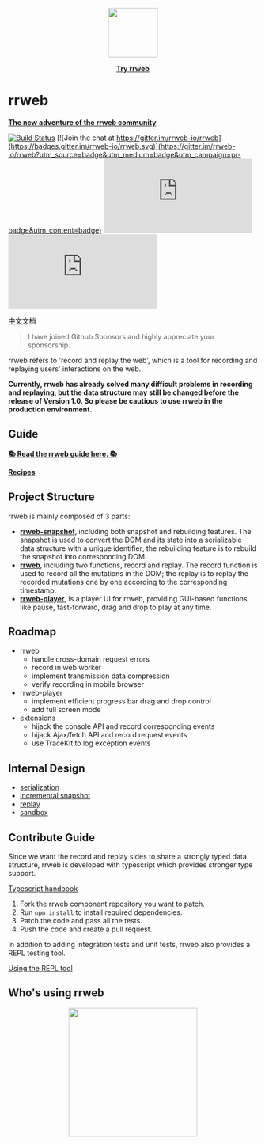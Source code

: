 <p align="center">
  <img width="100px" height="100px" src="https://www.rrweb.io/favicon.png">
</p>
<p align="center">
  <a href="https://www.rrweb.io/" style="font-weight: bold">Try rrweb</a>
</p>

# rrweb

**[The new adventure of the rrweb community](http://www.myriptide.com/rrweb-community/)**

[![Build Status](https://travis-ci.org/rrweb-io/rrweb.svg?branch=master)](https://travis-ci.org/rrweb-io/rrweb)
[![Join the chat at https://gitter.im/rrweb-io/rrweb](https://badges.gitter.im/rrweb-io/rrweb.svg)](https://gitter.im/rrweb-io/rrweb?utm_source=badge&utm_medium=badge&utm_campaign=pr-badge&utm_content=badge)
![total gzip size](https://img.badgesize.io/https://cdn.jsdelivr.net/npm/rrweb@latest/dist/rrweb.min.js?compression=gzip&label=total%20gzip%20size)
![recorder gzip size](https://img.badgesize.io/https://cdn.jsdelivr.net/npm/rrweb@latest/dist/record/rrweb-record.min.js?compression=gzip&label=recorder%20gzip%20size)

[中文文档](./README.zh_CN.md)

> I have joined Github Sponsors and highly appreciate your sponsorship.

rrweb refers to 'record and replay the web', which is a tool for recording and replaying users' interactions on the web.

**Currently, rrweb has already solved many difficult problems in recording and replaying, but the data structure may still be changed before the release of Version 1.0. So please be cautious to use rrweb in the production environment.**

## Guide

[**📚 Read the rrweb guide here. 📚**](./guide.md)

[**Recipes**](./docs/recipes/index.md)

## Project Structure

rrweb is mainly composed of 3 parts:

- **[rrweb-snapshot](https://github.com/rrweb-io/rrweb-snapshot)**, including both snapshot and rebuilding features. The snapshot is used to convert the DOM and its state into a serializable data structure with a unique identifier; the rebuilding feature is to rebuild the snapshot into corresponding DOM.
- **[rrweb](https://github.com/rrweb-io/rrweb)**, including two functions, record and replay. The record function is used to record all the mutations in the DOM; the replay is to replay the recorded mutations one by one according to the corresponding timestamp.
- **[rrweb-player](https://github.com/rrweb-io/rrweb-player)**, is a player UI for rrweb, providing GUI-based functions like pause, fast-forward, drag and drop to play at any time.

## Roadmap

- rrweb
  - handle cross-domain request errors
  - record in web worker
  - implement transmission data compression
  - verify recording in mobile browser
- rrweb-player
  - implement efficient progress bar drag and drop control
  - add full screen mode
- extensions
  - hijack the console API and record corresponding events
  - hijack Ajax/fetch API and record request events
  - use TraceKit to log exception events

## Internal Design

- [serialization](./docs/serialization.md)
- [incremental snapshot](./docs/observer.md)
- [replay](./docs/replay.md)
- [sandbox](./docs/sandbox.md)

## Contribute Guide

Since we want the record and replay sides to share a strongly typed data structure, rrweb is developed with typescript which provides stronger type support.

[Typescript handbook](https://www.typescriptlang.org/docs/handbook/declaration-files/introduction.html)

1. Fork the rrweb component repository you want to patch.
2. Run `npm install` to install required dependencies.
3. Patch the code and pass all the tests.
4. Push the code and create a pull request.

In addition to adding integration tests and unit tests, rrweb also provides a REPL testing tool.

[Using the REPL tool](./guide.md#REPL-tool)

## Who's using rrweb

<p align="center">
  <a href="http://www.smartx.com/" target="_blank">
    <img width="260px" src="https://www.rrweb.io/logos/smartx.png">
  </a>
</p>
